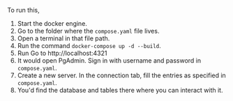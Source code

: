To run this,
1. Start the docker engine.
2. Go to the folder where the `compose.yaml` file lives.
3. Open a terminal in that file path.
4. Run the command `docker-compose up -d --build`.
5. Run Go to http://localhost:4321
6. It would open PgAdmin. Sign in with username and password in `compose.yaml`.
7. Create a new server. In the connection tab, fill the entries as specified in `compose.yaml`.
8. You'd find the database and tables there where you can interact with it.

